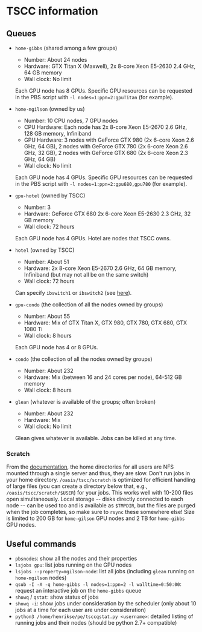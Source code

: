 # TSCC information

## Queues

- `home-gibbs` (shared among a few groups)

  - Number: About 24 nodes
  - Hardware: GTX Titan X (Maxwell), 2x 8-core Xeon E5-2630 2.4 GHz, 64 GB memory
  - Wall clock: No limit

  Each GPU node has 8 GPUs. Specific GPU resources can be requested in the PBS script with `-l nodes=1:ppn=2:gpuTitan` (for example).

- `home-mgilson` (owned by us)

  - Number: 10 CPU nodes, 7 GPU nodes
  - CPU Hardware: Each node has 2x 8-core Xeon E5-2670 2.6 GHz, 128 GB memory, Infiniband
  - GPU Hardware: 3 nodes with GeForce GTX 980 (2x 6-core Xeon 2.6 GHz, 64 GB), 2 nodes with GeForce GTX 780 (2x 6-core Xeon 2.6 GHz, 32 GB), 2 nodes with GeForce GTX 680 (2x 6-core Xeon 2.3 GHz, 64 GB)
  - Wall clock: No limit

  Each GPU node has 4 GPUs. Specific GPU resources can be requested in the PBS script with `-l nodes=1:ppn=2:gpu680,gpu780` (for example).

- `gpu-hotel` (owned by TSCC)

  - Number: 3
  - Hardware: GeForce GTX 680 2x 6-core Xeon E5-2630 2.3 GHz, 32 GB memory
  - Wall clock: 72 hours

  Each GPU node has 4 GPUs. Hotel are nodes that TSCC owns.

- `hotel` (owned by TSCC)
  - Number: About 51
  - Hardware: 2x 8-core Xeon E5-2670 2.6 GHz, 64 GB memory, Infiniband (but may not all be on the same switch)
  - Wall clock: 72 hours

  Can specify `ibswitch1` or `ibswitch2` (see [here](http://www.sdsc.edu/~hocks/FG/TSCC.torque.html)).

- `gpu-condo` (the collection of all the nodes owned by groups)

  - Number: About 55
  - Hardware: Mix of GTX Titan X, GTX 980, GTX 780, GTX 680, GTX 1080 Ti
  - Wall clock: 8 hours

  Each GPU node has 4 or 8 GPUs.

- `condo` (the collection of all the nodes owned by groups)

  - Number: About 232
  - Hardware: Mix (between 16 and 24 cores per node), 64-512 GB memory
  - Wall clock: 8 hours

- `glean` (whatever is available of the groups; often broken)

  - Number: About 232
  - Hardware: Mix
  - Wall clock: No limit

  Glean gives whatever is available. Jobs can be killed at any time.

### Scratch

From the [documentation](http://www.sdsc.edu/support/user_guides/tscc-quick-start.html), the home directories for all users are NFS mounted through a single server and thus, they are slow. Don't run jobs in your home directory. `/oasis/tscc/scratch` is optimized for efficient handling of large files (you can create a directory below that, e.g., `/oasis/tscc/scratch/$USER`) for your jobs. This works well with 10-200 files open simultaneously. Local storage -- disks directly connected to each node -- can be used too and is available as `$TMPDIR`, but the files are purged when the job completes, so make sure to `rsync` these somewhere else! Size is limited to 200 GB for `home-gilson` GPU nodes and 2 TB for `home-gibbs` GPU nodes.


## Useful commands

- `pbsnodes`: show all the nodes and their properties
- `lsjobs gpu`: list jobs running on the GPU nodes
- `lsjobs --property=mgilson-node`: list all jobs (including `glean` running on `home-mgilson` nodes)
- `qsub -I -X -q home-gibbs -l nodes=1:ppn=2 -l walltime=0:50:00`: request an interactive job on the `home-gibbs` queue
- `showq` / `qstat`: show status of jobs
- `showq -i`: show jobs under consideration by the scheduler (only about 10 jobs at a time for each user are under consideration)
- `python3 /home/henrikse/pe/tsccqstat.py <username>`: detailed listing of running jobs and their nodes (should be python 2.7+ compatible)
